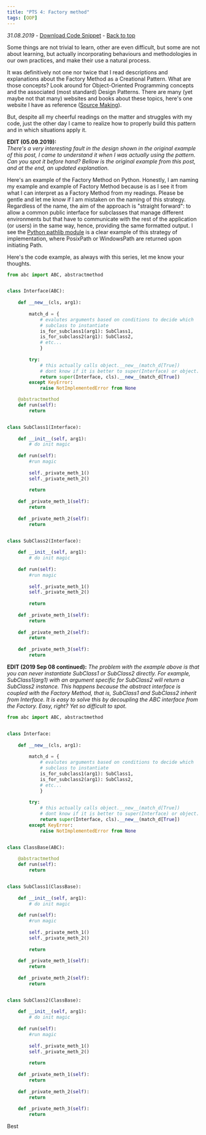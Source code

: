 ```yaml
---
title: "PTS 4: Factory method"
tags: [OOP] 
---
```

_31.08.2019_ - [Download Code Snippet](https://github.com/PythonicThoughtsSnippets/PTS-Code-Snippets/blob/master/pts-4.py) - [Back to top](https://pythonicthoughtssnippets.github.io)

Some things are not trivial to learn, other are even difficult, but some are not about learning, but actually incorporating behaviours and methodologies in our own practices, and make their use a natural process.

It was definitively not one nor twice that I read descriptions and explanations about the Factory Method as a Creational Pattern. What are those concepts? Look around for Object-Oriented Programming concepts and the associated (most standard) Design Patterns. There are many (yet maybe not that many) websites and books about these topics, here's one website I have as reference ([Source Making](https://sourcemaking.com/design_patterns/factory_method)).

But, despite all my cheerful readings on the matter and struggles with my code, just the other day I came to realize how to properly build this pattern and in which situations apply it.

**EDIT (05.09.2019):**  
_There's a very interesting fault in the design shown in the original example of this post, I came to understand it when I was actually using the pattern. Can you spot it before hand? Bellow is the original example from this post, and at the end, an updated explanation._

Here's an example of the Factory Method on Python. Honestly, I am naming my example and example of Factory Method because is as I see it from what I can interpret as a Factory Method from my readings. Please be gentle and let me know if I am mistaken on the naming of this strategy. Regardless of the name, the aim of the approach is "straight forward": to allow a common public interface for subclasses that manage different environments but that have to communicate with the rest of the application (or users) in the same way, hence, providing the same formatted output. I see the [Python pathlib module](https://docs.python.org/3/library/pathlib.html) is a clear example of this strategy of implementation, where PosixPath or WindowsPath are returned upon initiating Path.

Here's the code example, as always with this series, let me know your thoughts.

```python
from abc import ABC, abstractmethod


class Interface(ABC):
    
    def __new__(cls, arg1):
        
        match_d = {
            # evalutes arguments based on conditions to decide which
            # subclass to instantiate
            is_for_subclass1(arg1): SubClass1,
            is_for_subclass2(arg1): SubClass2,
            # etc...
            }
    
        try:
            # this actually calls object.__new__(match_d[True])
            # dont know if it is better to super(Interface) or object.
            return super(Interface, cls).__new__(match_d[True])
        except KeyError:
            raise NotImplementedError from None

    @abstractmethod
    def run(self):
        return


class SubClass1(Interface):
    
    def __init__(self, arg1):
        # do init magic
        
    def run(self):
        #run magic
        
        self._private_meth_1()
        self._private_meth_2()
        
        return
    
    def _private_meth_1(self):
        return    
    
    def _private_meth_2(self):
        return


class SubClass2(Interface):
    
    def __init__(self, arg1):
        # do init magic
        
    def run(self):
        #run magic
        
        self._private_meth_1()
        self._private_meth_2()
        
        return
    
    def _private_meth_1(self):
        return    
    
    def _private_meth_2(self):
        return
    
    def _private_meth_3(self):
        return
```

**EDIT (2019 Sep 08 continued):**
_The problem with the example above is that you can never instantiate SubClass1 or SubClass2 directly. For example, SubClass1(arg1) with an argument specific for SubClass2 will return a SubClass2 instance.
This happens because the abstract interface is coupled with the Factory Method, that is, SubClass1 and SubClass2 inherit from Interface. It is easy to solve this by decoupling the ABC interface from the Factory. Easy, right? Yet so difficult to spot._

```python
from abc import ABC, abstractmethod


class Interface:
    
    def __new__(cls, arg1):
        
        match_d = {
            # evalutes arguments based on conditions to decide which
            # subclass to instantiate
            is_for_subclass1(arg1): SubClass1,
            is_for_subclass2(arg1): SubClass2,
            # etc...
            }
    
        try:
            # this actually calls object.__new__(match_d[True])
            # dont know if it is better to super(Interface) or object.
            return super(Interface, cls).__new__(match_d[True])
        except KeyError:
            raise NotImplementedError from None


class ClassBase(ABC):
    
    @abstractmethod
    def run(self):
        return


class SubClass1(ClassBase):
    
    def __init__(self, arg1):
        # do init magic
        
    def run(self):
        #run magic
        
        self._private_meth_1()
        self._private_meth_2()
        
        return
    
    def _private_meth_1(self):
        return    
    
    def _private_meth_2(self):
        return


class SubClass2(ClassBase):
    
    def __init__(self, arg1):
        # do init magic
        
    def run(self):
        #run magic
        
        self._private_meth_1()
        self._private_meth_2()
        
        return
    
    def _private_meth_1(self):
        return    
    
    def _private_meth_2(self):
        return
    
    def _private_meth_3(self):
        return
```

Best
